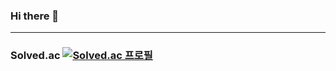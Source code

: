### Hi there 👋
---
### Solved.ac [![Solved.ac 프로필](http://mazassumnida.wtf/api/mini/generate_badge?boj=smk6221)](https://solved.ac/smk6221)

<!--
**emeraldgoose/emeraldgoose** is a ✨ _special_ ✨ repository because its `README.md` (this file) appears on your GitHub profile.

Here are some ideas to get you started:

- 🔭 I’m currently working on ...
- 🌱 I’m currently learning ...
- 👯 I’m looking to collaborate on ...
- 🤔 I’m looking for help with ...
- 💬 Ask me about ...
- 📫 How to reach me: ...
- 😄 Pronouns: ...
- ⚡ Fun fact: ...
-->
